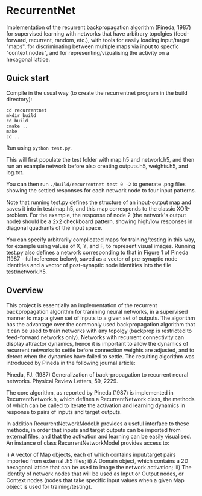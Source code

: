 # RecurrentNet

Implementation of the recurrent backpropagation algorithm (Pineda, 1987) for supervised learning with networks that have arbitrary topolgies (feed-forward, recurrent, random, etc.), with tools for easily loading input/target "maps", for discriminating between multiple maps via input to specfic "context nodes", and for representing/vizualising the activity on a hexagonal lattice.

## Quick start

Compile in the usual way (to create the recurrentnet program in the build directory):

```
cd recurrentnet
mkdir build
cd build
cmake ..
make
cd ..
```

Run using `python test.py`. 

This will first populate the test folder with map.h5  and network.h5, and then run an example network before also creating outputs.h5, weights.h5, and log.txt.

You can then run `./build/recurrentnet test 0 -2` to generate .png files showing the settled responses for each network node to four input patterns.  

Note that running test.py defines the structure of an input-output map and saves it into in test/map.h5, and this map corresponds to the classic XOR-problem. For the example, the response of node 2 (the network's output node) should be a 2x2 checkboard pattern, showing high/low responses in diagonal quadrants of the input space.

You can specify arbitrarily complicated maps for training/testing in this way, for example using values of X, Y, and F, to represent visual images. Running test.py also defines a network corresponding to that in Figure 1 of Pineda (1987 - full reference below), saved as a vector of pre-synaptic node identities and a vector of post-synaptic node identities into the file test/network.h5.   
  

## Overview

This project is essentially an implementation of the recurrent backpropagation algorithm for tranining neural networks, in a supervised manner to map a given set of inputs to a given set of outputs. The algorithm has the advantage over the commonly used backpropagation algorithm that it can be used to train networks with any topolgy (backprop is restricted to feed-forward networks only). Networks with recurrent connectivity can display attractor dynamics, hence it is important to allow the dynamics of recurrent networks to settle before connection weights are adjusted, and to detect when the dynamics have failed to settle. The resulting algorithm was introduced by Pineda in the following journal article:

Pineda, FJ. (1987) Generalization of back-propagation to recurrent neural networks. Physical Review Letters, 59, 2229.

The core algorithm, as reported by Pineda (1987) is implemented in RecurrentNetwork.h, which defines a RecurrentNetwork class, the methods of which can be called to iterate the activation and learning dynamics in response to pairs of inputs and target outputs. 

In addition RecurrentNetworkModel.h provides a useful interface to these methods, in order that inputs and target outputs can be imported from external files, and that the activation and learning can be easily visualised. An instance of class RecurrentNetworkModel provides access to:

i)      A vector of Map objects, each of which contains input/target pairs imported from external .h5 files; 
ii)     A Domain object, which contains a 2D hexagonal lattice that can be used to image the network activation;
iii)    The identity of network nodes that will be used as Input or Output nodes, or Context nodes (nodes that take specific input values when a given Map object is used for training/testing).




 


  
